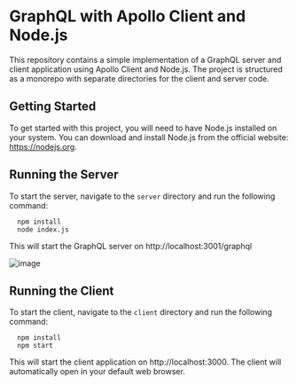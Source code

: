 # GraphQL with Apollo Client and Node.js
This repository contains a simple implementation of a GraphQL server and client application using Apollo Client and Node.js. The project is structured as a monorepo with separate directories for the client and server code.

## Getting Started
To get started with this project, you will need to have Node.js installed on your system. You can download and install Node.js from the official website: https://nodejs.org.

## Running the Server
To start the server, navigate to the `server` directory and run the following command:
```
  npm install
  node index.js
 ```
This will start the GraphQL server on http://localhost:3001/graphql
 
![image](https://user-images.githubusercontent.com/86217607/219880956-fa4f75fe-710c-412b-a52c-7c6e9e631be3.png)

 
## Running the Client
To start the client, navigate to the `client` directory and run the following command:
```
  npm install
  npm start
```
This will start the client application on http://localhost:3000. The client will automatically open in your default web browser.
